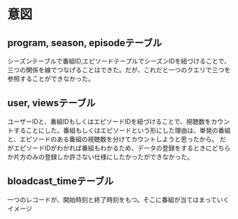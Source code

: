 # 意図
## program, season, episodeテーブル
シーズンテーブルで番組ID,エピソードテーブルでシーズンIDを紐づけることで、三つの関係を線でつなげることはできた。だが、これだと一つのクエリで三つを参照することができなかった。
## user, viewsテーブル
ユーザーIDと、番組IDもしくはエピソードIDを紐づけることで、視聴数をカウントすることにした。番組もしくはエピソードという形にした理由は、単発の番組と、エピソードのある番組の視聴数を分けてカウントしようと思ったから。
だがエピソードIDがわかれば番組もわかるため、データの登録をするときにどちらか片方のみの登録しか許さない仕様にしたかったができなかった。
## bloadcast_timeテーブル
一つのレコードが、開始時刻と終了時刻をもつ。そこに番組が当てはまっていくイメージ
